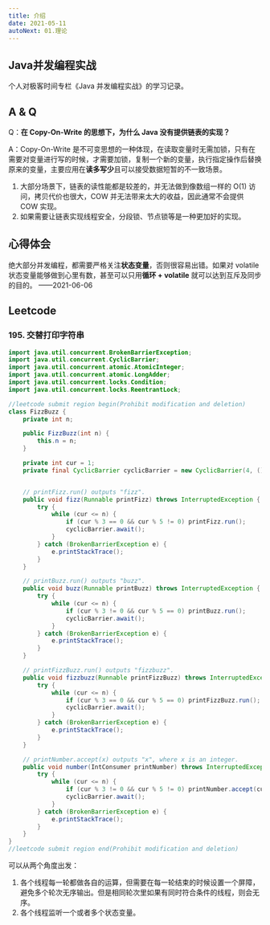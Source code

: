 ```yaml
---
title: 介绍
date: 2021-05-11
autoNext: 01.理论
---
```


## Java并发编程实战

个人对极客时间专栏《Java 并发编程实战》的学习记录。

## A & Q

Q：**在 Copy-On-Write 的思想下，为什么 Java 没有提供链表的实现？**

A：Copy-On-Write 是不可变思想的一种体现，在读取变量时无需加锁，只有在需要对变量进行写的时候，才需要加锁，复制一个新的变量，执行指定操作后替换原来的变量，主要应用在**读多写少**且可以接受数据短暂的不一致场景。

1. 大部分场景下，链表的读性能都是较差的，并无法做到像数组一样的 O(1) 访问，拷贝代价也很大，COW 并无法带来太大的收益，因此通常不会提供 COW 实现。
2. 如果需要让链表实现线程安全，分段锁、节点锁等是一种更加好的实现。

## 心得体会

绝大部分并发编程，都需要严格关注**状态变量**，否则很容易出错。如果对 volatile 状态变量能够做到心里有数，甚至可以只用**循环 + volatile** 就可以达到互斥及同步的目的。	——2021-06-06

## Leetcode

### 195. 交替打印字符串

```java
import java.util.concurrent.BrokenBarrierException;
import java.util.concurrent.CyclicBarrier;
import java.util.concurrent.atomic.AtomicInteger;
import java.util.concurrent.atomic.LongAdder;
import java.util.concurrent.locks.Condition;
import java.util.concurrent.locks.ReentrantLock;

//leetcode submit region begin(Prohibit modification and deletion)
class FizzBuzz {
    private int n;

    public FizzBuzz(int n) {
        this.n = n;
    }

    private int cur = 1;
    private final CyclicBarrier cyclicBarrier = new CyclicBarrier(4, () -> cur++);


    // printFizz.run() outputs "fizz".
    public void fizz(Runnable printFizz) throws InterruptedException {
        try {
            while (cur <= n) {
                if (cur % 3 == 0 && cur % 5 != 0) printFizz.run();
                cyclicBarrier.await();
            }
        } catch (BrokenBarrierException e) {
            e.printStackTrace();
        }
    }

    // printBuzz.run() outputs "buzz".
    public void buzz(Runnable printBuzz) throws InterruptedException {
        try {
            while (cur <= n) {
                if (cur % 3 != 0 && cur % 5 == 0) printBuzz.run();
                cyclicBarrier.await();
            }
        } catch (BrokenBarrierException e) {
            e.printStackTrace();
        }
    }

    // printFizzBuzz.run() outputs "fizzbuzz".
    public void fizzbuzz(Runnable printFizzBuzz) throws InterruptedException {
        try {
            while (cur <= n) {
                if (cur % 3 == 0 && cur % 5 == 0) printFizzBuzz.run();
                cyclicBarrier.await();
            }
        } catch (BrokenBarrierException e) {
            e.printStackTrace();
        }
    }

    // printNumber.accept(x) outputs "x", where x is an integer.
    public void number(IntConsumer printNumber) throws InterruptedException {
        try {
            while (cur <= n) {
                if (cur % 3 != 0 && cur % 5 != 0) printNumber.accept(cur);
                cyclicBarrier.await();
            }
        } catch (BrokenBarrierException e) {
            e.printStackTrace();
        }
    }
}
//leetcode submit region end(Prohibit modification and deletion)
```

可以从两个角度出发：

1. 各个线程每一轮都做各自的运算，但需要在每一轮结束的时候设置一个屏障，避免多个轮次无序输出。但是相同轮次里如果有同时符合条件的线程，则会无序。
2. 各个线程监听一个或者多个状态变量。
